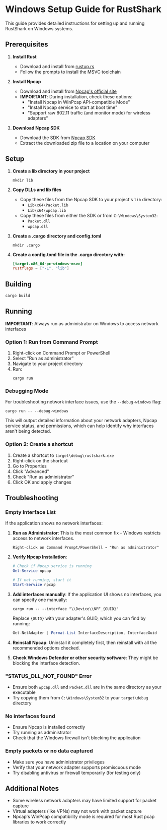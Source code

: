 # Windows Setup Guide for RustShark

This guide provides detailed instructions for setting up and running RustShark on Windows systems.

## Prerequisites

1. **Install Rust**

   - Download and install from [rustup.rs](https://rustup.rs/)
   - Follow the prompts to install the MSVC toolchain

2. **Install Npcap**

   - Download and install from [Npcap's official site](https://npcap.com/)
   - **IMPORTANT**: During installation, check these options:
     - "Install Npcap in WinPcap API-compatible Mode"
     - "Install Npcap service to start at boot time"
     - "Support raw 802.11 traffic (and monitor mode) for wireless adapters"

3. **Download Npcap SDK**
   - Download the SDK from [Npcap SDK](https://npcap.com/dist/npcap-sdk-1.13.zip)
   - Extract the downloaded zip file to a location on your computer

## Setup

1. **Create a lib directory in your project**

   ```
   mkdir lib
   ```

2. **Copy DLLs and lib files**

   - Copy these files from the Npcap SDK to your project's `lib` directory:
     - `Lib\x64\Packet.lib`
     - `Lib\x64\wpcap.lib`
   - Copy these files from either the SDK or from `C:\Windows\System32`:
     - `Packet.dll`
     - `wpcap.dll`

3. **Create a .cargo directory and config.toml**

   ```
   mkdir .cargo
   ```

4. **Create a config.toml file in the .cargo directory with:**
   ```toml
   [target.x86_64-pc-windows-msvc]
   rustflags = ["-L", "lib"]
   ```

## Building

```bash
cargo build
```

## Running

**IMPORTANT**: Always run as administrator on Windows to access network interfaces

### Option 1: Run from Command Prompt

1. Right-click on Command Prompt or PowerShell
2. Select "Run as administrator"
3. Navigate to your project directory
4. Run:
   ```
   cargo run
   ```

### Debugging Mode

For troubleshooting network interface issues, use the `--debug-windows` flag:

```
cargo run -- --debug-windows
```

This will output detailed information about your network adapters, Npcap service status, and permissions, which can help identify why interfaces aren't being detected.

### Option 2: Create a shortcut

1. Create a shortcut to `target\debug\rustshark.exe`
2. Right-click on the shortcut
3. Go to Properties
4. Click "Advanced"
5. Check "Run as administrator"
6. Click OK and apply changes

## Troubleshooting

### Empty Interface List

If the application shows no network interfaces:

1. **Run as Administrator**: This is the most common fix - Windows restricts access to network interfaces.

   ```
   Right-click on Command Prompt/PowerShell → "Run as administrator"
   ```

2. **Verify Npcap Installation**:

   ```powershell
   # Check if Npcap service is running
   Get-Service npcap

   # If not running, start it
   Start-Service npcap
   ```

3. **Add interfaces manually**: If the application UI shows no interfaces, you can specify one manually:

   ```
   cargo run -- --interface "\\Device\\NPF_{GUID}"
   ```

   Replace `{GUID}` with your adapter's GUID, which you can find by running:

   ```powershell
   Get-NetAdapter | Format-List InterfaceDescription, InterfaceGuid
   ```

4. **Reinstall Npcap**: Uninstall it completely first, then reinstall with all the recommended options checked.

5. **Check Windows Defender or other security software**: They might be blocking the interface detection.

### "STATUS_DLL_NOT_FOUND" Error

- Ensure both `wpcap.dll` and `Packet.dll` are in the same directory as your executable
- Try copying them from `C:\Windows\System32` to your `target\debug` directory

### No interfaces found

- Ensure Npcap is installed correctly
- Try running as administrator
- Check that the Windows firewall isn't blocking the application

### Empty packets or no data captured

- Make sure you have administrator privileges
- Verify that your network adapter supports promiscuous mode
- Try disabling antivirus or firewall temporarily (for testing only)

## Additional Notes

- Some wireless network adapters may have limited support for packet capture
- Virtual adapters (like VPNs) may not work with packet capture
- Npcap's WinPcap compatibility mode is required for most Rust pcap libraries to work correctly
